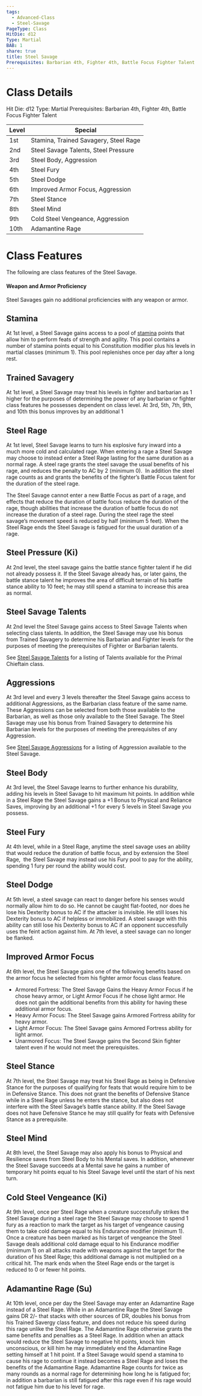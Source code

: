```yaml
---
tags:
  - Advanced-Class
  - Steel-Savage
PageType: Class
HitDie: d12
Type: Martial
BAB: 1
share: true
title: Steel Savage
Prerequisites: Barbarian 4th, Fighter 4th, Battle Focus Fighter Talent
---
```

# Class Details
Hit Die:  d12
Type: Martial
Prerequisites: Barbarian 4th, Fighter 4th, Battle Focus Fighter Talent

| Level | Special                               |
| ----- | ------------------------------------- |
| 1st   | Stamina, Trained Savagery, Steel Rage |
| 2nd   | Steel Savage Talents, Steel Pressure  |
| 3rd   | Steel Body, Aggression                |
| 4th   | Steel Fury                            |
| 5th   | Steel Dodge                           |
| 6th   | Improved Armor Focus, Aggression      |
| 7th   | Steel Stance                          |
| 8th   | Steel Mind                            |
| 9th   | Cold Steel Vengeance, Aggression      |
| 10th  | Adamantine Rage                       |

# Class Features

The following are class features of the Steel Savage.
#### Weapon and Armor Proficiency

Steel Savages gain no additional proficiencies with any weapon or armor.
## Stamina

At 1st level, a Steel Savage gains access to a pool of <a href="/Rules/Combat%20Rules/Combat%20Statistics/#stamina">stamina</a> points that allow him to perform feats of strength and agility. This pool contains a number of stamina points equal to his Constitution modifier plus his levels in martial classes (minimum 1). This pool replenishes once per day after a long rest.
## Trained Savagery

At 1st level, a Steel Savage may treat his levels in fighter and barbarian as 1 higher for the purposes of determining the power of any barbarian or fighter class features he possesses dependent on class level. At 3rd, 5th, 7th, 9th, and 10th this bonus improves by an additional 1
## Steel Rage

At 1st level, Steel Savage learns to turn his explosive fury inward into a much more cold and calculated rage. When entering a rage a Steel Savage may choose to instead enter a Steel Rage lasting for the same duration as a normal rage. A steel rage grants the steel savage the usual benefits of his rage, and reduces the penalty to AC by 2 (minimum 0).  In addition the steel rage counts as and grants the benefits of the fighter’s Battle Focus talent for the duration of the steel rage. 

The Steel Savage cannot enter a new Battle Focus as part of a rage, and effects that reduce the duration of battle focus reduce the duration of the rage, though abilities that increase the duration of battle focus do not increase the duration of a steel rage. During the steel rage the steel savage’s movement speed is reduced by half (minimum 5 feet). When the Steel Rage ends the Steel Savage is fatigued for the usual duration of a rage.  
## Steel Pressure (Ki)

At 2nd level, the steel savage gains the battle stance fighter talent if he did not already possess it. If the Steel Savage already has, or later gains, the battle stance talent he improves the area of difficult terrain of his battle stance ability to 10 feet; he may still spend a stamina to increase this area as normal.
## Steel Savage Talents

At 2nd level the Steel Savage gains access to Steel Savage Talents when selecting class talents. In addition, the Steel Savage may use his bonus from Trained Savagery to determine his Barbarian and Fighter levels for the purposes of meeting the prerequisites of Fighter or Barbarian talents.

See [Steel Savage Talents](./Steel%20Savage%20Talents.md) for a listing of Talents available for the Primal Chieftain class.
## Aggressions

At 3rd level and every 3 levels thereafter the Steel Savage gains access to additional Aggressions, as the Barbarian class feature of the same name. These Aggressions can be selected from both those available to the Barbarian, as well as those only available to the Steel Savage. The Steel Savage may use his bonus from Trained Savagery to determine his Barbarian levels for the purposes of meeting the prerequisites of any Aggression.

See [Steel Savage Aggressions](./Steel%20Savage%20Aggressions.md) for a listing of Aggression available to the Steel Savage.
## Steel Body

At 3rd level, the Steel Savage learns to further enhance his durability, adding his levels in Steel Savage to hit maximum hit points. In addition while in a Steel Rage the Steel Savage gains a +1 Bonus to Physical and Reliance Saves, improving by an additional +1 for every 5 levels in Steel Savage you possess.
## Steel Fury

At 4th level, while in a Steel Rage, anytime the steel savage uses an ability that would reduce the duration of battle focus, and by extension the Steel Rage,  the Steel Savage may instead use his Fury pool to pay for the ability, spending 1 fury per round the ability would cost.
## Steel Dodge

At 5th level, a steel savage can react to danger before his senses would normally allow him to do so. He cannot be caught flat-footed, nor does he lose his Dexterity bonus to AC if the attacker is invisible. He still loses his Dexterity bonus to AC if helpless or immobilized. A steel savage with this ability can still lose his Dexterity bonus to AC if an opponent successfully uses the feint action against him. At 7th level, a steel savage can no longer be flanked.
## Improved Armor Focus

At 6th level, the Steel Savage gains one of the following benefits based on the armor focus he selected from his fighter armor focus class feature.

- Armored Fortress: The Steel Savage Gains the Heavy Armor Focus if he chose heavy armor, or Light Armor Focus if he chose light armor. He does not gain the additional benefits from this ability for having these additional armor focus.
- Heavy Armor Focus: The Steel Savage gains Armored Fortress ability for heavy armor.
- Light Armor Focus: The Steel Savage gains Armored Fortress ability for light armor.
- Unarmored Focus: The Steel Savage gains the Second Skin fighter talent even if he would not meet the prerequisites.
## Steel Stance

At 7th level, the Steel Savage may treat his Steel Rage as being in Defensive Stance for the purposes of qualifying for feats that would require him to be in Defensive Stance. This does not grant the benefits of Defensive Stance while in a Steel Rage unless he enters the stance, but also does not interfere with the Steel Savage’s battle stance ability. If the Steel Savage does not have Defensive Stance he may still qualify for feats with Defensive Stance as a prerequisite.
## Steel Mind

At 8th level, the Steel Savage may also apply his bonus to Physical and Resilience saves from Steel Body to his Mental saves. In addition, whenever the Steel Savage succeeds at a Mental save he gains a number of temporary hit points equal to his Steel Savage level until the start of his next turn.
## Cold Steel Vengeance (Ki)

At 9th level, once per Steel Rage when a creature successfully strikes the Steel Savage during a steel rage the Steel Savage may choose to spend 1 fury as a reaction to mark the target as his target of vengeance causing them to take cold damage equal to his Endurance modifier (minimum 1). Once a creature has been marked as his target of vengeance the Steel Savage deals additional cold damage equal to his Endurance modifier (minimum 1) on all attacks made with weapons against the target for the duration of his Steel Rage; this additional damage is not multiplied on a critical hit. The mark ends when the Steel Rage ends or the target is reduced to 0 or fewer hit points.
## Adamantine Rage (Su)

At 10th level, once per day the Steel Savage may enter an Adamantine Rage instead of a Steel Rage. While in an Adamantine Rage the Steel Savage gains DR 2/- that stacks with other sources of DR, doubles his bonus from his Trained Savergy class feature, and does not reduce his speed during this rage unlike the Steel Rage. The Adamantine Rage otherwise grants the same benefits and penalties as a Steel Rage. In addition when an attack would reduce the Steel Savage to negative hit points, knock him unconscious, or kill him he may immediately end the Adamantine Rage setting himself at 1 hit point. If a Steel Savage would spend a stamina to cause his rage to continue it instead becomes a Steel Rage and loses the benefits of the Adamantine Rage. Adamantine Rage counts for twice as many rounds as a normal rage for determining how long he is fatigued for; in addition a barbarian is still fatigued after this rage even if his rage would not fatigue him due to his level for rage.